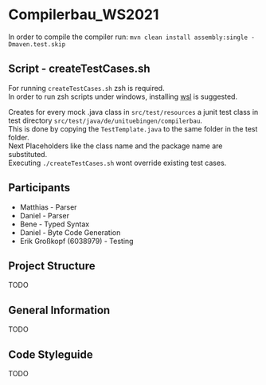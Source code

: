 # Compilerbau_WS2021

In order to compile the compiler run:
`mvn clean install assembly:single -Dmaven.test.skip`

## Script - createTestCases.sh
For running `createTestCases.sh` zsh is required.\
In order to run zsh scripts under windows, installing [wsl](https://docs.microsoft.com/windows/wsl/install) is suggested.

Creates for every mock .java class in `src/test/resources` a junit test class in test directory `src/test/java/de/unituebingen/compilerbau`.\
This is done by copying the `TestTemplate.java` to the same folder in the test folder.\
Next Placeholders like the class name and the package name are substituted.\
Executing `./createTestCases.sh` wont override existing test cases.

## Participants
- Matthias - Parser
- Daniel - Parser
- Bene - Typed Syntax
- Daniel - Byte Code Generation
- Erik Großkopf (6038979) - Testing

## Project Structure
TODO

## General Information
TODO

## Code Styleguide
TODO
